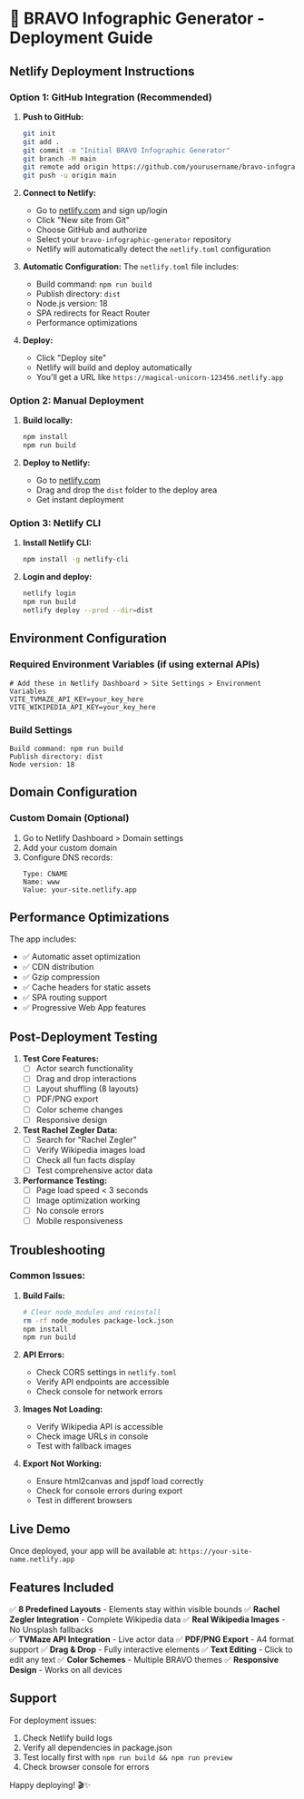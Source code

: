 # 🚀 BRAVO Infographic Generator - Deployment Guide

## Netlify Deployment Instructions

### Option 1: GitHub Integration (Recommended)

1. **Push to GitHub:**
   ```bash
   git init
   git add .
   git commit -m "Initial BRAVO Infographic Generator"
   git branch -M main
   git remote add origin https://github.com/yourusername/bravo-infographic-generator.git
   git push -u origin main
   ```

2. **Connect to Netlify:**
   - Go to [netlify.com](https://netlify.com) and sign up/login
   - Click "New site from Git"
   - Choose GitHub and authorize
   - Select your `bravo-infographic-generator` repository
   - Netlify will automatically detect the `netlify.toml` configuration

3. **Automatic Configuration:**
   The `netlify.toml` file includes:
   - Build command: `npm run build`
   - Publish directory: `dist`
   - Node.js version: 18
   - SPA redirects for React Router
   - Performance optimizations

4. **Deploy:**
   - Click "Deploy site"
   - Netlify will build and deploy automatically
   - You'll get a URL like `https://magical-unicorn-123456.netlify.app`

### Option 2: Manual Deployment

1. **Build locally:**
   ```bash
   npm install
   npm run build
   ```

2. **Deploy to Netlify:**
   - Go to [netlify.com](https://netlify.com)
   - Drag and drop the `dist` folder to the deploy area
   - Get instant deployment

### Option 3: Netlify CLI

1. **Install Netlify CLI:**
   ```bash
   npm install -g netlify-cli
   ```

2. **Login and deploy:**
   ```bash
   netlify login
   npm run build
   netlify deploy --prod --dir=dist
   ```

## Environment Configuration

### Required Environment Variables (if using external APIs)
```
# Add these in Netlify Dashboard > Site Settings > Environment Variables
VITE_TVMAZE_API_KEY=your_key_here
VITE_WIKIPEDIA_API_KEY=your_key_here
```

### Build Settings
```
Build command: npm run build
Publish directory: dist
Node version: 18
```

## Domain Configuration

### Custom Domain (Optional)
1. Go to Netlify Dashboard > Domain settings
2. Add your custom domain
3. Configure DNS records:
   ```
   Type: CNAME
   Name: www
   Value: your-site.netlify.app
   ```

## Performance Optimizations

The app includes:
- ✅ Automatic asset optimization
- ✅ CDN distribution
- ✅ Gzip compression
- ✅ Cache headers for static assets
- ✅ SPA routing support
- ✅ Progressive Web App features

## Post-Deployment Testing

1. **Test Core Features:**
   - [ ] Actor search functionality
   - [ ] Drag and drop interactions
   - [ ] Layout shuffling (8 layouts)
   - [ ] PDF/PNG export
   - [ ] Color scheme changes
   - [ ] Responsive design

2. **Test Rachel Zegler Data:**
   - [ ] Search for "Rachel Zegler"
   - [ ] Verify Wikipedia images load
   - [ ] Check all fun facts display
   - [ ] Test comprehensive actor data

3. **Performance Testing:**
   - [ ] Page load speed < 3 seconds
   - [ ] Image optimization working
   - [ ] No console errors
   - [ ] Mobile responsiveness

## Troubleshooting

### Common Issues:

1. **Build Fails:**
   ```bash
   # Clear node_modules and reinstall
   rm -rf node_modules package-lock.json
   npm install
   npm run build
   ```

2. **API Errors:**
   - Check CORS settings in `netlify.toml`
   - Verify API endpoints are accessible
   - Check console for network errors

3. **Images Not Loading:**
   - Verify Wikipedia API is accessible
   - Check image URLs in console
   - Test with fallback images

4. **Export Not Working:**
   - Ensure html2canvas and jspdf load correctly
   - Check for console errors during export
   - Test in different browsers

## Live Demo

Once deployed, your app will be available at:
`https://your-site-name.netlify.app`

## Features Included

✅ **8 Predefined Layouts** - Elements stay within visible bounds
✅ **Rachel Zegler Integration** - Complete Wikipedia data
✅ **Real Wikipedia Images** - No Unsplash fallbacks  
✅ **TVMaze API Integration** - Live actor data
✅ **PDF/PNG Export** - A4 format support
✅ **Drag & Drop** - Fully interactive elements
✅ **Text Editing** - Click to edit any text
✅ **Color Schemes** - Multiple BRAVO themes
✅ **Responsive Design** - Works on all devices

## Support

For deployment issues:
1. Check Netlify build logs
2. Verify all dependencies in package.json
3. Test locally first with `npm run build && npm run preview`
4. Check browser console for errors

Happy deploying! 🎬✨